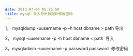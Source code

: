 ```yaml
---
date: 2013-07-04 05:26:59
title: mysql 导入导出数据和修改密码
---
```



<p> 1， mysqldump -uusername -p -h host dbname &gt; path 导出 </p> 
<p> 2， mysql -uusername -p -h host dbname &lt; path &nbsp;导入 </p> 
<p> 3，mysqladmin -uusername -p password password &nbsp;修改密码 </p>